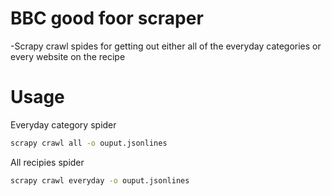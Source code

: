 # BBC good foor scraper

-Scrapy crawl spides for getting out either all of the everyday categories
or every website on the recipe

# Usage

Everyday category spider
```bash
scrapy crawl all -o ouput.jsonlines
```
All recipies spider
```bash
scrapy crawl everyday -o ouput.jsonlines
```